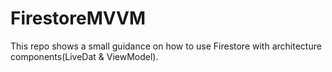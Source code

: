 # FirestoreMVVM
This repo shows a small guidance on how to use Firestore with architecture components(LiveDat & ViewModel).

